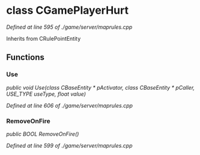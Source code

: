 # class CGamePlayerHurt

*Defined at line 595 of ./game/server/maprules.cpp*

Inherits from CRulePointEntity



## Functions

### Use

*public void Use(class CBaseEntity * pActivator, class CBaseEntity * pCaller, USE_TYPE useType, float value)*

*Defined at line 606 of ./game/server/maprules.cpp*

### RemoveOnFire

*public BOOL RemoveOnFire()*

*Defined at line 599 of ./game/server/maprules.cpp*



